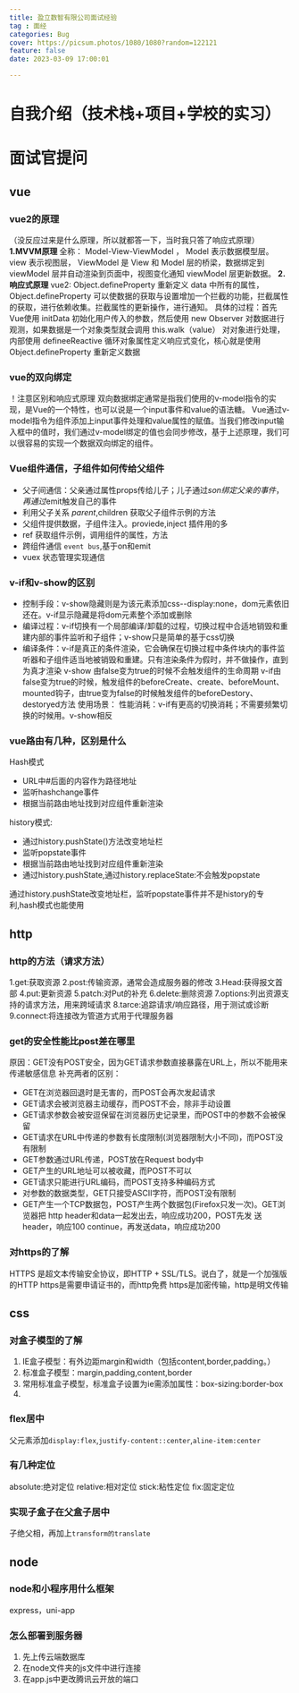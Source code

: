 ```yaml
---
title: 盈立数智有限公司面试经验
tag : 面经
categories: Bug
cover: https://picsum.photos/1080/1080?random=122121
feature: false
date: 2023-03-09 17:00:01

---
```

# 自我介绍（技术栈+项目+学校的实习）

# 面试官提问
## vue
### vue2的原理
（没反应过来是什么原理，所以就都答一下，当时我只答了响应式原理）
**1.MVVM原理**
全称： Model-View-ViewModel ， Model 表示数据模型层。 view 表示视图层， ViewModel 是 View 和 Model 层的桥梁，数据绑定到 viewModel 层并自动渲染到页面中，视图变化通知 viewModel 层更新数据。
**2.响应式原理**
vue2: Object.defineProperty 重新定义 data 中所有的属性， Object.defineProperty 可以使数据的获取与设置增加一个拦截的功能，拦截属性的获取，进行依赖收集。拦截属性的更新操作，进行通知。
具体的过程：首先Vue使用 initData 初始化用户传入的参数，然后使用  new Observer 对数据进行观测，如果数据是一个对象类型就会调用 this.walk（value） 对对象进行处理，内部使用  defineeReactive  循环对象属性定义响应式变化，核心就是使用 Object.defineProperty 重新定义数据

### vue的双向绑定
！注意区别和响应式原理
双向数据绑定通常是指我们使用的v-model指令的实现，是Vue的一个特性，也可以说是一个input事件和value的语法糖。 Vue通过v-model指令为组件添加上input事件处理和value属性的赋值。当我们修改input输入框中的值时，我们通过v-model绑定的值也会同步修改，基于上述原理，我们可以很容易的实现一个数据双向绑定的组件。
### Vue组件通信，子组件如何传给父组件
- 父子间通信：父亲通过属性props传给儿子；儿子通过$son 绑定父亲的事件，再通过$emit触发自己的事件
- 利用父子关系 $parent,$children 获取父子组件示例的方法
- 父组件提供数据，子组件注入。proviede,inject 插件用的多
- ref 获取组件示例，调用组件的属性，方法
- 跨组件通信 `event bus`,基于on和emit
- vuex 状态管理实现通信

### v-if和v-show的区别
- 控制手段：v-show隐藏则是为该元素添加css--display:none，dom元素依旧还在。v-if显示隐藏是将dom元素整个添加或删除
- 编译过程：v-if切换有一个局部编译/卸载的过程，切换过程中合适地销毁和重建内部的事件监听和子组件；v-show只是简单的基于css切换
- 编译条件：v-if是真正的条件渲染，它会确保在切换过程中条件块内的事件监听器和子组件适当地被销毁和重建。只有渲染条件为假时，并不做操作，直到为真才渲染
v-show 由false变为true的时候不会触发组件的生命周期
v-if由false变为true的时候，触发组件的beforeCreate、create、beforeMount、mounted钩子，由true变为false的时候触发组件的beforeDestory、destoryed方法
使用场景：
性能消耗：v-if有更高的切换消耗；不需要频繁切换的时候用。v-show相反

### vue路由有几种，区别是什么
Hash模式
- URL中#后面的内容作为路径地址
- 监听hashchange事件
- 根据当前路由地址找到对应组件重新渲染

history模式:
- 通过history.pushState()方法改变地址栏
- 监听popstate事件
- 根据当前路由地址找到对应组件重新渲染
- 通过history.pushState,通过history.replaceState:不会触发popstate

通过history.pushState改变地址栏，监听popstate事件并不是history的专利,hash模式也能使用

## http
### http的方法（请求方法）
1.get:获取资源
2.post:传输资源，通常会造成服务器的修改
3.Head:获得报文首部
4.put:更新资源
5.patch:对Put的补充
6.delete:删除资源
7.options:列出资源支持的请求方法，用来跨域请求
8.tarce:追踪请求/响应路径，用于测试或诊断
9.connect:将连接改为管道方式用于代理服务器
### get的安全性能比post差在哪里
原因：GET没有POST安全，因为GET请求参数直接暴露在URL上，所以不能用来传递敏感信息
补充两者的区别：
- GET在浏览器回退时是无害的，而POST会再次发起请求
- GET请求会被浏览器主动缓存，而POST不会，除非手动设置
- GET请求参数会被安逗保留在浏览器历史记录里，而POST中的参数不会被保留
- GET请求在URL中传递的参数有长度限制(浏览器限制大小不同)，而POST没有限制
- GET参数通过URL传递，POST放在Request body中
- GET产生的URL地址可以被收藏，而POST不可以
- GET请求只能进行URL编码，而POST支持多种编码方式
- 对参数的数据类型，GET只接受ASCII字符，而POST没有限制
- GET产生一个TCP数据包，POST产生两个数据包(Firefox只发一次)。GET浏览器把 http header和data一起发出去，响应成功200，POST先发 送header，响应100 continue，再发送data，响应成功200
### 对https的了解
HTTPS 是超文本传输安全协议，即HTTP + SSL/TLS。说白了，就是一个加强版的HTTP
https是需要申请证书的，而http免费
https是加密传输，http是明文传输
## css
### 对盒子模型的了解
1. IE盒子模型：有外边距margin和width（包括content,border,padding。）
2. 标准盒子模型：margin,padding,content,border
3. 常用标准盒子模型，标准盒子设置为ie需添加属性：box-sizing:border-box
4. 
### flex居中
父元素添加`display:flex`,`justify-content::center`,`aline-item:center`

### 有几种定位
absolute:绝对定位
relative:相对定位
stick:粘性定位
fix:固定定位

### 实现子盒子在父盒子居中
子绝父相，再加上`transform的translate`

## node
### node和小程序用什么框架
express，uni-app

### 怎么部署到服务器
1. 先上传云端数据库
2. 在node文件夹的js文件中进行连接
3. 在app.js中更改腾讯云开放的端口